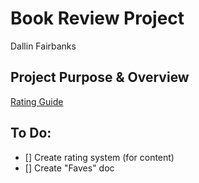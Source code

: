 # Book Review Project
Dallin Fairbanks

## Project Purpose & Overview
[Rating Guide](./XtraResources/FairbanksRatingSystem)

## To Do:
* [] Create rating system (for content)
* [] Create "Faves" doc

